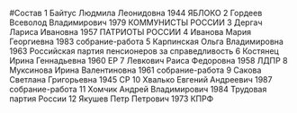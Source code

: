 #Состав
1 Байтус Людмила Леонидовна 1944 ЯБЛОКО
2 Гордеев Всеволод Владимирович 1979 КОММУНИСТЫ РОССИИ
3 Дергач Лариса Ивановна 1957 ПАТРИОТЫ РОССИИ
4 Иванова Мария Георгиевна 1983 собрание-работа
5 Карпинская Ольга Владимировна 1963 Российская партия пенсионеров за справедливость
6 Костянец Ирина Геннадьевна 1960 ЕР
7 Левкович Раиса Федоровна 1958 ЛДПР
8 Муксинова Ирина Валентиновна 1961 собрание-работа
9 Сакова Светлана Григорьевна 1945 СР
10 Хвалько Евгений Андреевич 1987 собрание-работа
11 Хомчик Андрей Владимирович 1984 Трудовая партия России
12 Якушев Петр Петрович 1973 КПРФ
